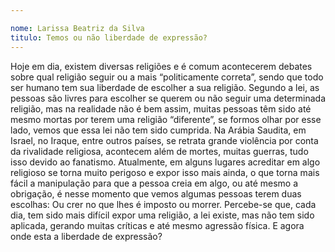 ```yaml
---

nome: Larissa Beatriz da Silva
titulo: Temos ou não liberdade de expressão?
---
```


Hoje em dia, existem diversas religiões e é comum acontecerem debates sobre qual religião seguir ou a mais “politicamente correta”, sendo que todo ser humano tem sua liberdade de escolher a sua religião.
Segundo a lei, as pessoas são livres para escolher se querem ou não seguir uma determinada religião, mas na realidade não é bem assim, muitas pessoas têm sido até mesmo mortas por terem uma religião “diferente”, se formos olhar por esse lado, vemos que essa lei não tem sido cumprida. 
Na Arábia Saudita, em Israel, no Iraque, entre outros países, se retrata grande violência por conta da rivalidade religiosa, acontecem além de mortes, muitas guerras, tudo isso devido ao fanatismo.
Atualmente, em alguns lugares acreditar em algo religioso se torna muito perigoso e expor isso mais ainda, o que torna mais fácil a manipulação para que a pessoa creia em algo, ou até mesmo a obrigação, é nesse momento que vemos algumas pessoas terem duas escolhas: Ou crer no que lhes é imposto ou morrer.
Percebe-se que, cada dia, tem sido mais difícil expor uma religião, a lei existe, mas não tem sido aplicada, gerando muitas críticas e até mesmo agressão física. E agora onde esta a liberdade de expressão?
